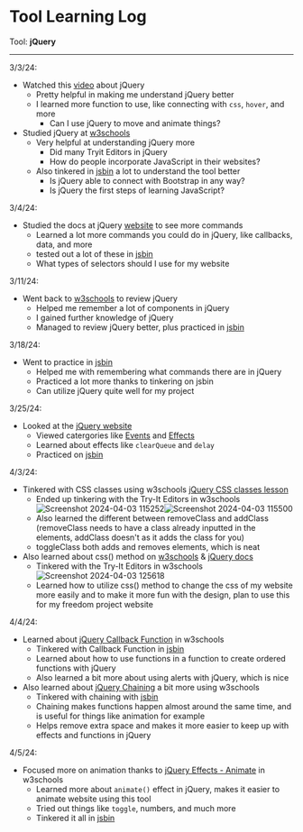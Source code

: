 # Tool Learning Log

Tool: **jQuery**

---

3/3/24:
* Watched this [video](https://www.youtube.com/watch?v=JjIvF0yikGU) about jQuery
  * Pretty helpful in making me understand jQuery better
  * I learned more function to use, like connecting with `css`, `hover`, and more
    * Can I use jQuery to move and animate things?
* Studied jQuery at [w3schools](https://www.w3schools.com/jquERy/default.asp)
  * Very helpful at understanding jQuery more
    * Did many Tryit Editors in jQuery
    * How do people incorporate JavaScript in their websites?
  * Also tinkered in [jsbin](https://jsbin.com/?html,output) a lot to understand the tool better
    * Is jQuery able to connect with Bootstrap in any way?
    * Is jQuery the first steps of learning JavaScript?

3/4/24:
* Studied the docs at jQuery [website](https://api.jquery.com/) to see more commands
  * Learned a lot more commands you could do in jQuery, like callbacks, data, and more
  * tested out a lot of these in [jsbin](https://jsbin.com/?html,output)
  * What types of selectors should I use for my website

3/11/24:
* Went back to [w3schools](https://www.w3schools.com/jquERy/default.asp) to review jQuery
  * Helped me remember a lot of components in jQuery
  * I gained further knowledge of jQuery
  * Managed to review jQuery better, plus practiced in [jsbin](https://jsbin.com/)

3/18/24:
* Went to practice in [jsbin](https://jsbin.com/)
  * Helped me with remembering what commands there are in jQuery
  * Practiced a lot more thanks to tinkering on jsbin
  * Can utilize jQuery quite well for my project

3/25/24: 
* Looked at the [jQuery website](https://jquery.com/)
  * Viewed catergories like [Events](https://api.jquery.com/category/events/) and [Effects](https://api.jquery.com/category/effects/)
  * Learned about effects like `clearQueue` and `delay`
  * Practiced on [jsbin](https://jsbin.com/naxodiperi/edit?html,css,output)
 
4/3/24:
* Tinkered with CSS classes using w3schools [jQuery CSS classes lesson](https://www.w3schools.com/jquERy/jquery_css_classes.asp)
  * Ended up tinkering with the Try-It Editors in w3schools ![Screenshot 2024-04-03 115252](https://github.com/simrans4258/sep10-freedom-project/assets/146861300/2ff0f37d-4944-46a3-98b7-1487d7843cd1)![Screenshot 2024-04-03 115500](https://github.com/simrans4258/sep10-freedom-project/assets/146861300/bd194413-df83-4fc5-a336-9de686f7d9b4)
  * Also learned the different between removeClass and addClass (removeClass needs to have a class already inputted in the elements, addClass doesn't as it adds the class for you)
  * toggleClass both adds and removes elements, which is neat
* Also learned about css() method on [w3schools](https://www.w3schools.com/jquERy/jquery_css.asp) & [jQuery docs](https://api.jquery.com/css/)
  * Tinkered with the Try-It Editors in w3schools ![Screenshot 2024-04-03 125618](https://github.com/simrans4258/sep10-freedom-project/assets/146861300/084d805f-5019-4f97-a308-ded8af54f23c)
  * Learned how to utilize css() method to change the css of my website more easily and to make it more fun with the design, plan to use this for my freedom project website

4/4/24:
* Learned about [jQuery Callback Function](https://www.w3schools.com/jquERy/jquery_callback.asp) in w3schools
  * Tinkered with Callback Function in [jsbin](https://jsbin.com/tuvamigaki/1/edit?html,output)
  * Learned about how to use functions in a function to create ordered functions with jQuery
  * Also learned a bit more about using alerts with jQuery, which is nice
* Also learned about [jQuery Chaining](https://www.w3schools.com/jquERy/jquery_chaining.asp) a bit more using w3schools
  * Tinkered with chaining with [jsbin](https://jsbin.com/huyecabuda/edit?html,output)
  * Chaining makes functions happen almost around the same time, and is useful for things like animation for example
  * Helps remove extra space and makes it more easier to keep up with effects and functions in jQuery

4/5/24:
* Focused more on animation thanks to [jQuery Effects - Animate](https://www.w3schools.com/jquERy/jquery_animate.asp) in w3schools
   * Learned more about `animate()` effect in jQuery, makes it easier to animate website using this tool
   * Tried out things like `toggle`, numbers, and much more
   * Tinkered it all in [jsbin](https://jsbin.com/dohewanobe/edit?html,css,output)
